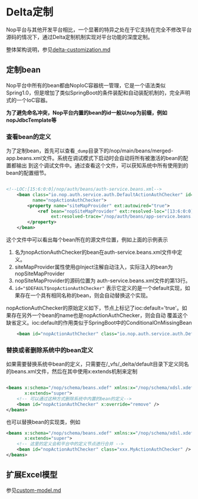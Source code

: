 # Delta定制

Nop平台与其他开发平台相比，一个显著的特异之处在于它支持在完全不修改平台源码的情况下，通过Delta定制机制实现对平台功能的深度定制。

整体架构说明，参见[delta-customization.md](delta/delta-customization.md)

## 定制bean

Nop平台中所有的bean都由NopIoC容器统一管理，它是一个语法类似Spring1.0，但是增加了类似SpringBoot的条件装配和自动装配机制的，完全声明式的一个IoC容器。

**为了避免命名冲突，Nop平台内置的bean的id一般以nop为前缀，例如nopJdbcTemplate等**

### 查看bean的定义

为了定制bean，首先可以查看`_dump`目录下的/nop/main/beans/merged-app.beans.xml文件。系统在调试模式下启动时会自动将所有被激活的bean的配置都输出
到这个调试文件中。通过查看这个文件，可以获知系统中所有使用到的bean的配置细节。

```xml

<!--LOC:[15:6:0:0]/nop/auth/beans/auth-service.beans.xml-->
    <bean class="io.nop.auth.service.auth.DefaultActionAuthChecker" id="$DEFAULT$nopActionAuthChecker" ioc:aop="false"
          name="nopActionAuthChecker">
        <property name="siteMapProvider" ext:autowired="true">
            <ref bean="nopSiteMapProvider" ext:resolved-loc="[13:6:0:0]/nop/auth/beans/auth-service.beans.xml"
                 ext:resolved-trace="/nop/auth/beans/app-service.beans.xml"/>
        </property>
    </bean>
```

这个文件中可以看出每个bean所在的源文件位置，例如上面的示例表示

1. 名为nopActionAuthChecker的bean在auth-service.beans.xml文件中定义。
2. siteMapProvider属性使用@Inject注解自动注入，实际注入的bean为 nopSiteMapProvider
3. nopSiteMapProvider的源码位置为 auth-service.beans.xml文件的第13行。
4. `id="$DEFAULT$nopActionAuthChecker"` 表示它定义的是一个default实现，如果存在一个具有相同名称的bean，则会自动替换这个实现。

nopActionAuthChecker的原始定义如下，节点上标记了ioc:default='true'。如果存在另外一个bean的name也是nopActionAuthChecker，则会自动
覆盖这个缺省定义。ioc:default的作用类似于SpringBoot中的ConditionalOnMissingBean

```xml
    <bean id="nopActionAuthChecker" class="io.nop.auth.service.auth.DefaultActionAuthChecker" ioc:default="true"/>
```

### 替换或者删除系统中的bean定义

如果需要替换系统中bean的定义，只需要在/\_vfs/\_delta/default目录下定义同名的beans.xml文件，然后在其中使用x:extends机制来定制

```xml

<beans x:schema="/nop/schema/beans.xdef" xmlns:x="/nop/schema/xdsl.xdef"
       x:extends="super">
    <!-- 可以通过这种方式删除系统中内置的bean的定义-->
    <bean id="nopActionAuthChecker" x:override="remove" />
</beans>
```

也可以替换bean的实现类，例如

```xml
<beans x:schema="/nop/schema/beans.xdef" xmlns:x="/nop/schema/xdsl.xdef"
       x:extends="super">
    <!-- 这里的定义会和平台中的定义节点进行合并 -->
    <bean id="nopActionAuthChecker" class="xxx.MyActionAuthChecker" />
</beans>
```

## 扩展Excel模型

参见[custom-model.md](model/custom-model.md)
